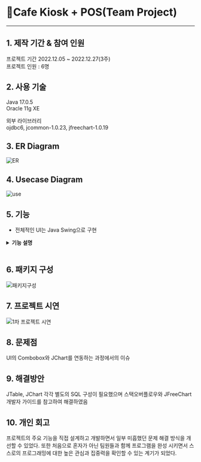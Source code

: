 # :pushpin:Cafe Kiosk + POS(Team Project)
<hr>

## 1. 제작 기간 & 참여 인원
프로젝트 기간 2022.12.05 ~ 2022.12.27(3주) <br>
프로젝트 인원 : 6명


## 2. 사용 기술<br>
Java 17.0.5 <br>
Oracle 11g XE

외부 라이브러리<br>
ojdbc6, jcommon-1.0.23, jfreechart-1.0.19<br>

## 3. ER Diagram

![ER](https://user-images.githubusercontent.com/115913274/209953469-fb46e8f5-fd58-4885-ac35-ec73a65850f7.jpg) <br>


## 4. Usecase Diagram

![use](https://user-images.githubusercontent.com/115913274/209953711-5fdcacfa-3a3d-4df7-8a88-ca31cdf4fd3b.jpg) <br>




## 5. 기능
- 전체적인 UI는 Java Swing으로 구현

<details>
<summary><b>기능 설명</b></summary>
<div markdown="1">

### 5.1. 첫 시작 
![썸네일](https://user-images.githubusercontent.com/115913274/224521385-8c18030d-b6eb-413a-89dd-e77c77ad8f7d.JPG) <br>
화면을 마우스로 클릭 하면 키오스크로 이동된다.

### 5.2. 메뉴 선택
![키오스크](https://user-images.githubusercontent.com/115913274/224521414-c2f5162a-6b28-4e3e-8e98-6dd723d8c57d.JPG) <br>
![옵션](https://user-images.githubusercontent.com/115913274/224521429-ef3a1bb3-93dc-4b18-bb98-5c0d6c45abf5.JPG)
![결제하기](https://user-images.githubusercontent.com/115913274/224521461-08f8036d-4b9e-4cac-b6a1-fc918196e6e0.JPG)
![결제](https://user-images.githubusercontent.com/115913274/224521450-1e0dc2b8-6af4-45a3-94e4-4750eeba4bfd.JPG)
![결제완료](https://user-images.githubusercontent.com/115913274/224521474-5dd49e3c-b821-48d9-a39f-b1aa9cf0f721.JPG) <br>
메뉴를 선택 및 옵션을 설정하여 결제를 진행한다.



### 5.3. 관리자 화면 이동
![첫 화면](https://user-images.githubusercontent.com/115913274/224521505-0cf32d38-163d-4aff-a38a-76f478b90371.JPG)
![관리페이지](https://user-images.githubusercontent.com/115913274/224521514-3118e78e-217b-4e91-8c66-831aae249a53.JPG) <br>

키오스크 메인화면 홈버튼을 누르면 관리자로 넘어갈 수 있다.

### 5.4. 상품관리
![상품관리](https://user-images.githubusercontent.com/115913274/224521602-1998635b-3da3-4e05-9f85-be7abec13be1.JPG)
![수정](https://user-images.githubusercontent.com/115913274/224521605-affd0bf3-49cc-47b6-a604-5c234581f442.JPG)
![삭제](https://user-images.githubusercontent.com/115913274/224521609-e7a9daac-ede8-4b29-bdee-8e0aac2d785d.JPG) <br>

 상품 관리에서 키오스크의 메뉴를 추가, 수정, 삭제가 가능하다.

 ### 5.5. 마감
![마감](https://user-images.githubusercontent.com/115913274/224521672-e9815cb0-0587-4d22-9f40-cd3608122d82.JPG)<br>
하루 매출의 결과를 확인할 수 있다.
 
 ### 5.6. 영수증 조회
 ![영수증 조회](https://user-images.githubusercontent.com/115913274/226085295-4b272b3f-15f3-4619-bce4-6b40246fab52.JPG) <br>
 판매된 영수증을 조회할 수 있다. 환불을 하게되면 DB에서 삭제가 된다.
 
 ### 5.7. 매출요약
![일별차트](https://user-images.githubusercontent.com/115913274/224524740-1c445868-8361-430a-ab07-89cc3f6d286b.JPG)
![월별차트](https://user-images.githubusercontent.com/115913274/226085323-69196687-20de-45e1-a63a-a95d3abcfcce.JPG)
![연별차트](https://user-images.githubusercontent.com/115913274/224524744-916a8387-6b7c-4820-a8e0-6091fd9cb1c3.JPG) 

판매가 완료된 상품의 경우 매출요약에서 확인이 가능하다 일, 월, 연으로 구분하여 매출 통계를 확인할 수 있다.
 <br>

</div>
</details>

</br>

## 6. 패키지 구성
![패키지구성](https://user-images.githubusercontent.com/115913274/224521912-bd07ea62-8d27-4461-9142-21203b1740d1.JPG)


## 7. 프로젝트 시연
![1차 프로젝트 시연](https://user-images.githubusercontent.com/115913274/224521096-1a348960-572c-4e2c-ad65-05d070aeb7d5.gif)

## 8. 문제점
 UI의 Combobox와 JChart를 연동하는 과정에서의 이슈

## 9. 해결방안
JTable, JChart 각각 별도의 SQL 구성이 필요했으며 스택오버플로우와 JFreeChart 개발자 가이드를 참고하여 해결하였음

## 10. 개인 회고
프로젝트의 주요 기능을 직접 설계하고 개발하면서 일부 미흡했던 문제 해결 방식을 개선할 수 있었다.
또한 처음으로 혼자가 아닌 팀원들과 함께 프로그램을 완성 시키면서 스스로의 프로그래밍에 대한 높은 관심과 집중력을 확인할 수 있는 계기가 되었다.


